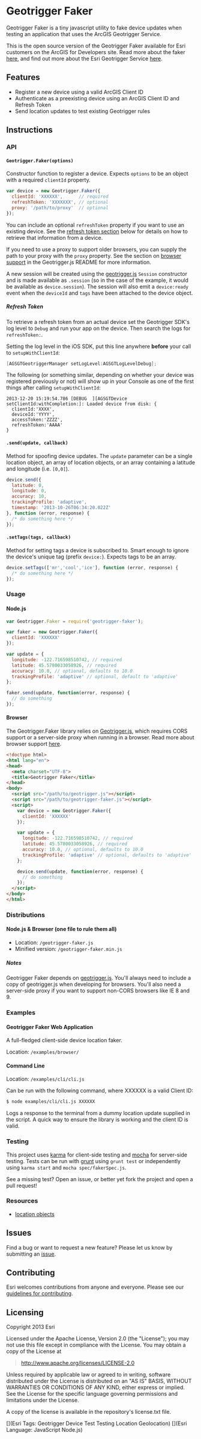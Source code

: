 # Geotrigger Faker

Geotrigger Faker is a tiny javascript utility to fake device updates when testing an application that uses the ArcGIS Geotrigger Service.

This is the open source version of the Geotrigger Faker available for Esri customers on the ArcGIS for Developers site. Read more about the faker [here](https://developers.arcgis.com/geotrigger-service/guide/geotrigger-faker/), and find out more about the Esri Geotrigger Service [here](https://developers.arcgis.com/en/features/geotrigger-service/).

## Features

* Register a new device using a valid ArcGIS Client ID
* Authenticate as a preexisting device using an ArcGIS Client ID and Refresh Token
* Send location updates to test existing Geotrigger rules

## Instructions

### API

#### `Geotrigger.Faker(options)`

Constructor function to register a device. Expects `options` to be an object with a required `clientId` property.

```js
var device = new Geotrigger.Faker({
  clientId: 'XXXXXX',      // required
  refreshToken: 'XXXXXXX', // optional
  proxy: '/path/to/proxy'  // optional
});
```

You can include an optional `refreshToken` property if you want to use an existing device. See the [refresh token section](#refresh-token) below for details on how to retrieve that information from a device.

If you need to use a proxy to support older browsers, you can supply the path to your proxy with the `proxy` property. See the section on [browser support](https://github.com/Esri/geotrigger-js#browser-support) in the Geotrigger.js README for more information.

A new session will be created using the [geotrigger.js](https://github.com/Esri/geotrigger-js) `Session` constructor and is made available as `.session` (so in the case of the example, it would be available as `device.session`). The session will also emit a `device:ready` event when the `deviceId` and `tags` have been attached to the device object.

##### Refresh Token

To retrieve a refresh token from an actual device set the Geotrigger SDK's log level to `Debug` and run your app on the device. Then search the logs for `refreshToken:`.

Setting the log level in the iOS SDK, put this line anywhere **before** your call to `setupWithClientId`:
``` objective-c
[AGSGTGeotriggerManager setLogLevel:AGSGTLogLevelDebug];
```
The following (or something similar, depending on whether your device was registered previously or not) will show up in your Console as one of the first things after calling `setupWithClientId`:
```
2013-12-20 15:19:54.786 [DEBUG  ][AGSGTDevice setClientId:withCompletion:]: Loaded device from disk: {
  clientId:'XXXX',
  deviceId:'YYYY',
  accessToken:'ZZZZ',
  refreshToken:'AAAA'
}
```

#### `.send(update, callback)`

Method for spoofing device updates. The `update` parameter can be a single location object,
an array of location objects, or an array containing a latitude and longitude (i.e. `[0,0]`).

```js
device.send({
  latitude: 0,
  longitude: 0,
  accuracy: 10,
  trackingProfile: 'adaptive',
  timestamp: '2013-10-26T06:34:20.022Z'
}, function (error, response) {
  /* do something here */
});
```

#### `.setTags(tags, callback)`

Method for setting tags a device is subscribed to. Smart enough to ignore the device's unique tag (prefix `device:`).
Expects tags to be an array.

```js
device.setTags(['mr','cool','ice'], function (error, response) {
  /* do something here */
});
```

### Usage

#### Node.js

```js
var Geotrigger.Faker = require('geotrigger-faker');

var faker = new Geotrigger.Faker({
  clientId: 'XXXXXX'
});

var update = {
  longitude: -122.716598510742, // required
  latitude: 45.5780033058926, // required
  accuracy: 10.0, // optional, defaults to 10.0
  trackingProfile: 'adaptive' // optional, default to 'adaptive'
};

faker.send(update, function(error, response) {
  // do something
});
```

#### Browser

The Geotrigger.Faker library relies on [Geotrigger.js](http://github.com/esri/geotrigger-js), which requires CORS support or a server-side proxy when running in a browser. Read more about browser support [here](https://github.com/Esri/geotrigger-js#browser-support).

```html
<!doctype html>
<html lang="en">
<head>
  <meta charset="UTF-8">
  <title>Geotrigger Faker</title>
</head>
<body>
  <script src="/path/to/geotrigger.js"></script>
  <script src="/path/to/geotrigger-faker.js"></script>
  <script>
    var device = new Geotrigger.Faker({
      clientId: 'XXXXXX'
    });

    var update = {
      longitude: -122.716598510742, // required
      latitude: 45.5780033058926, // required
      accuracy: 10.0, // optional, defaults to 10.0
      trackingProfile: 'adaptive' // optional, defaults to 'adaptive'
    };

    device.send(update, function(error, response) {
      // do something
    });
  </script>
</body>
</html>
```

### Distributions

#### Node.js & Browser (one file to rule them all)

* Location: `/geotrigger-faker.js`
* Minified version: `/geotrigger-faker.min.js`

##### Notes

Geotrigger Faker depends on [geotrigger.js](https://github.com/esri/geotrigger-js). You'll always need to include a copy of geotrigger.js when developing for browsers. You'll also need a server-side proxy if you want to support non-CORS browsers like IE 8 and 9.

### Examples

#### Geotrigger Faker Web Application

A full-fledged client-side device location faker.

Location: `/examples/browser/`

#### Command Line

Location: `/examples/cli/cli.js`

Can be run with the following command, where XXXXXX is a valid Client ID:

```sh
$ node examples/cli/cli.js XXXXXX
```

Logs a response to the terminal from a dummy location update supplied in the script.
A quick way to ensure the library is working and the client ID is valid.

### Testing

This project uses [karma](https://github.com/karma-runner/karma) for client-side testing and [mocha](http://visionmedia.github.io/mocha/) for server-side testing. Tests can be run with [grunt](http://gruntjs.com/) using `grunt test` or independently using `karma start` and `mocha spec/fakerSpec.js`.

See a missing test? Open an issue, or better yet fork the project and open a pull request!

### Resources

* [location objects](https://developers.arcgis.com/geotrigger-service/api-reference/location-update/)

## Issues

Find a bug or want to request a new feature? Please let us know by submitting an [issue](https://github.com/esri/geotrigger-faker/issues).

## Contributing

Esri welcomes contributions from anyone and everyone. Please see our [guidelines for contributing](https://github.com/esri/contributing).

## Licensing

Copyright 2013 Esri

Licensed under the Apache License, Version 2.0 (the "License");
you may not use this file except in compliance with the License.
You may obtain a copy of the License at

> http://www.apache.org/licenses/LICENSE-2.0

Unless required by applicable law or agreed to in writing, software
distributed under the License is distributed on an "AS IS" BASIS,
WITHOUT WARRANTIES OR CONDITIONS OF ANY KIND, either express or implied.
See the License for the specific language governing permissions and
limitations under the License.

A copy of the license is available in the repository's license.txt file.

[](Esri Tags: Geotrigger Device Test Testing Location Geolocation)
[](Esri Language: JavaScript Node.js)

